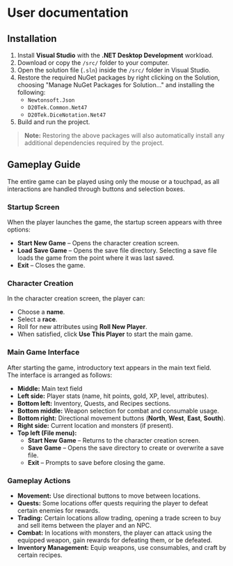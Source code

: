 # User documentation

## Installation

1. Install **Visual Studio** with the **.NET Desktop Development** workload.
2. Download or copy the `/src/` folder to your computer.
3. Open the solution file (`.sln`) inside the `/src/` folder in Visual Studio.
4. Restore the required NuGet packages by right clicking on the Solution, choosing "Manage NuGet Packages for Solution..." and installing the following:
   - `Newtonsoft.Json`
   - `D20Tek.Common.Net47`
   - `D20Tek.DiceNotation.Net47`
5. Build and run the project.

> **Note:** Restoring the above packages will also automatically install any additional dependencies required by the project.

## Gameplay Guide
The entire game can be played using only the mouse or a touchpad, as all interactions are handled through buttons and selection boxes.

### Startup Screen
When the player launches the game, the startup screen appears with three options:
- **Start New Game** – Opens the character creation screen.
- **Load Save Game** – Opens the save file directory. Selecting a save file loads the game from the point where it was last saved.
- **Exit** – Closes the game.

### Character Creation
In the character creation screen, the player can:
- Choose a **name**.
- Select a **race**.
- Roll for new attributes using **Roll New Player**.
- When satisfied, click **Use This Player** to start the main game.

### Main Game Interface
After starting the game, introductory text appears in the main text field.  
The interface is arranged as follows:
- **Middle:** Main text field
- **Left side:** Player stats (name, hit points, gold, XP, level, attributes).
- **Bottom left:** Inventory, Quests, and Recipes sections.
- **Bottom middle:** Weapon selection for combat and consumable usage.
- **Bottom right:** Directional movement buttons (**North**, **West**, **East**, **South**).
- **Right side:** Current location and monsters (if present).
- **Top left (File menu):**
  - **Start New Game** – Returns to the character creation screen.
  - **Save Game** – Opens the save directory to create or overwrite a save file.
  - **Exit** – Prompts to save before closing the game.

### Gameplay Actions
- **Movement:** Use directional buttons to move between locations.
- **Quests:** Some locations offer quests requiring the player to defeat certain enemies for rewards.
- **Trading:** Certain locations allow trading, opening a trade screen to buy and sell items between the player and an NPC.
- **Combat:** In locations with monsters, the player can attack using the equipped weapon, gain rewards for defeating them, or be defeated.
- **Inventory Management:** Equip weapons, use consumables, and craft by certain recipes.
